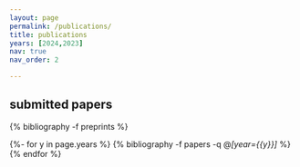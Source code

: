 ```yaml
---
layout: page
permalink: /publications/
title: publications
years: [2024,2023]
nav: true
nav_order: 2

---
```


<div class="publications">

<h2 class="year">submitted papers</h2>
{% bibliography -f preprints %}


{%- for y in page.years %}
  {% bibliography -f papers -q @*[year={{y}}]* %}
{% endfor %}

</div>
